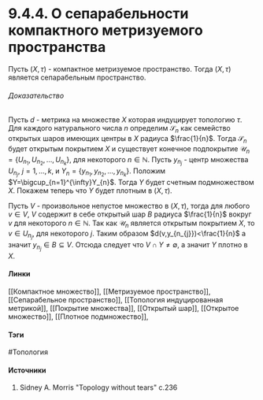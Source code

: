 # 9.4.4. О сепарабельности компактного метризуемого пространства
Пусть $(X,\tau)$ - компактное метризуемое пространство. Тогда $(X,\tau)$ является сепарабельным пространство.
###### Доказательство
Пусть $d$ - метрика на множестве $X$ которая индуцирует топологию $\tau$. Для каждого натурального числа $n$ определим $\mathcal{S}_{n}$ как семейство открытых шаров имеющих центры в $X$ радиуса $\frac{1}{n}$. Тогда $\mathcal{S}_{n}$  будет открытым покрытием $X$ и существует конечное подпокрытие $\mathcal{U}_{n}=\left\{U_{n_{1}},U_{n_{2}},\dots,U_{n_{k}}\right\}$, для некоторого $n\in\mathbb{N}$. Пусть $y_{n_{j}}$ - центр множества $U_{n_{j}}$, $j=1,\dots,k$, и $Y_{n}=\{y_{n_{1}},y_{n_{2}},\dots,y_{n_{k}}\}$. Положим $Y=\bigcup_{n=1}^{\infty}Y_{n}$. Тогда $Y$ будет счетным подмножеством $X$. Покажем теперь что $Y$ будет плотным в $(X,\tau)$.

Пусть $V$ - произвольное непустое множество в $(X,\tau)$, тогда для любого $v\in V$, $V$ содержит в себе открытый шар $B$ радиуса $\frac{1}{n}$ вокруг $v$ для некоторого $n\in\mathbb{N}$. Так как $\mathcal{U}_{n}$ является открытым покрытием $X$, то $v\in U_{n_{j}}$, для некоторого $j$. Таким образом $d(v,y_{n_{j}})<\frac{1}{n}$ а значит $y_{n_{j}}\in B\subseteq V$. Отсюда следует что $V\cap Y\ne\emptyset$, а значит $Y$ плотно в $X$.
#### Линки
 [[Компактное множество]],
 [[Метризуемое пространство]],
 [[Сепарабельное пространство]],
 [[Топология индуцированная метрикой]],
 [[Покрытие множества]],
 [[Открытый шар]],
 [[Открытое множество]],
 [[Плотное подмножество]],
#### Тэги
 #Топология 
#### Источники
1. Sidney A. Morris "Topology without tears" с.236